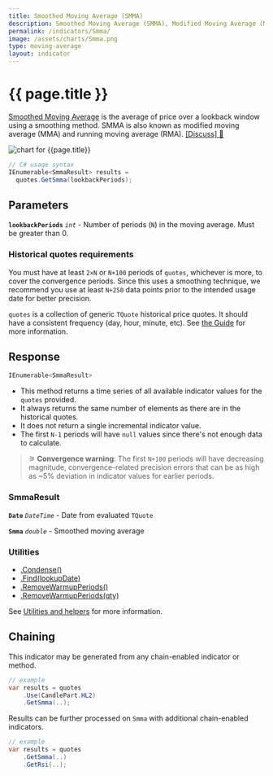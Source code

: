 ```yaml
---
title: Smoothed Moving Average (SMMA)
description: Smoothed Moving Average (SMMA), Modified Moving Average (MMA), Running Moving Average (RMA) are all the same simple rolling moving average of financial market prices.  New values are calculated based on the last known value only, making a more efficient but less accurate method for computing an average.
permalink: /indicators/Smma/
image: /assets/charts/Smma.png
type: moving-average
layout: indicator
---
```


# {{ page.title }}

[Smoothed Moving Average](https://en.wikipedia.org/wiki/Moving_average) is the average of price over a lookback window using a smoothing method.  SMMA is also known as modified moving average (MMA) and running moving average (RMA).
[[Discuss] &#128172;]({{site.github.repository_url}}/discussions/375 "Community discussion about this indicator")

![chart for {{page.title}}]({{site.baseurl}}{{page.image}})

```csharp
// C# usage syntax
IEnumerable<SmmaResult> results =
  quotes.GetSmma(lookbackPeriods);
```

## Parameters

**`lookbackPeriods`** _`int`_ - Number of periods (`N`) in the moving average.  Must be greater than 0.

### Historical quotes requirements

You must have at least `2×N` or `N+100` periods of `quotes`, whichever is more, to cover the convergence periods.  Since this uses a smoothing technique, we recommend you use at least `N+250` data points prior to the intended usage date for better precision.

`quotes` is a collection of generic `TQuote` historical price quotes.  It should have a consistent frequency (day, hour, minute, etc).  See [the Guide]({{site.baseurl}}/guide/#historical-quotes) for more information.

## Response

```csharp
IEnumerable<SmmaResult>
```

- This method returns a time series of all available indicator values for the `quotes` provided.
- It always returns the same number of elements as there are in the historical quotes.
- It does not return a single incremental indicator value.
- The first `N-1` periods will have `null` values since there's not enough data to calculate.

>&#9886; **Convergence warning**: The first `N+100` periods will have decreasing magnitude, convergence-related precision errors that can be as high as ~5% deviation in indicator values for earlier periods.

### SmmaResult

**`Date`** _`DateTime`_ - Date from evaluated `TQuote`

**`Smma`** _`double`_ - Smoothed moving average

### Utilities

- [.Condense()]({{site.baseurl}}/utilities#condense)
- [.Find(lookupDate)]({{site.baseurl}}/utilities#find-indicator-result-by-date)
- [.RemoveWarmupPeriods()]({{site.baseurl}}/utilities#remove-warmup-periods)
- [.RemoveWarmupPeriods(qty)]({{site.baseurl}}/utilities#remove-warmup-periods)

See [Utilities and helpers]({{site.baseurl}}/utilities#utilities-for-indicator-results) for more information.

## Chaining

This indicator may be generated from any chain-enabled indicator or method.

```csharp
// example
var results = quotes
    .Use(CandlePart.HL2)
    .GetSmma(..);
```

Results can be further processed on `Smma` with additional chain-enabled indicators.

```csharp
// example
var results = quotes
    .GetSmma(..)
    .GetRsi(..);
```
